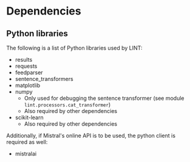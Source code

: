 # Dependencies

## Python libraries

The following is a list of Python libraries used by LINT:

- results
- requests
- feedparser
- sentence_transformers
- matplotlib
- numpy
    - Only used for debugging the sentence transformer (see module `lint.processors.cat_transformer`)
    - Also required by other dependencies
- scikit-learn
    - Also required by other dependencies

Additionally, if Mistral's online API is to be used, the python client is required as well:
- mistralai
